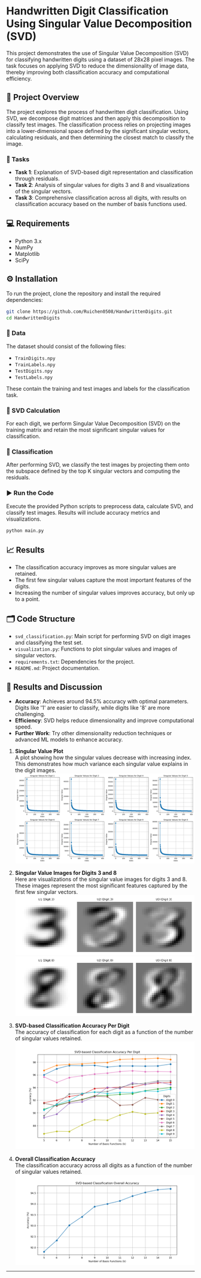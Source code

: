 # Handwritten Digit Classification Using Singular Value Decomposition (SVD)

This project demonstrates the use of Singular Value Decomposition (SVD) for classifying handwritten digits using a dataset of 28x28 pixel images. The task focuses on applying SVD to reduce the dimensionality of image data, thereby improving both classification accuracy and computational efficiency.

## 📌 Project Overview

The project explores the process of handwritten digit classification. Using SVD, we decompose digit matrices and then apply this decomposition to classify test images. The classification process relies on projecting images into a lower-dimensional space defined by the significant singular vectors, calculating residuals, and then determining the closest match to classify the image.

### 🔢 Tasks

- **Task 1**: Explanation of SVD-based digit representation and classification through residuals.
- **Task 2**: Analysis of singular values for digits 3 and 8 and visualizations of the singular vectors.
- **Task 3**: Comprehensive classification across all digits, with results on classification accuracy based on the number of basis functions used.

## 💻 Requirements

- Python 3.x  
- NumPy  
- Matplotlib  
- SciPy  

## ⚙️ Installation

To run the project, clone the repository and install the required dependencies:

```bash
git clone https://github.com/Ruichen0508/HandwrittenDigits.git
cd HandwrittenDigits
```

### 📁 Data

The dataset should consist of the following files:

- `TrainDigits.npy`
- `TrainLabels.npy`
- `TestDigits.npy`
- `TestLabels.npy`

These contain the training and test images and labels for the classification task.

### 🔬 SVD Calculation

For each digit, we perform Singular Value Decomposition (SVD) on the training matrix and retain the most significant singular values for classification.

### 🧠 Classification

After performing SVD, we classify the test images by projecting them onto the subspace defined by the top K singular vectors and computing the residuals.

### ▶️ Run the Code

Execute the provided Python scripts to preprocess data, calculate SVD, and classify test images. Results will include accuracy metrics and visualizations.

```bash
python main.py
```

## 📈 Results

- The classification accuracy improves as more singular values are retained.
- The first few singular values capture the most important features of the digits.
- Increasing the number of singular values improves accuracy, but only up to a point.

## 🗂️ Code Structure

- `svd_classification.py`: Main script for performing SVD on digit images and classifying the test set.
- `visualization.py`: Functions to plot singular values and images of singular vectors.
- `requirements.txt`: Dependencies for the project.
- `README.md`: Project documentation.

## 🧪 Results and Discussion

- **Accuracy**: Achieves around 94.5% accuracy with optimal parameters. Digits like '1' are easier to classify, while digits like '8' are more challenging.
- **Efficiency**: SVD helps reduce dimensionality and improve computational speed.
- **Further Work**: Try other dimensionality reduction techniques or advanced ML models to enhance accuracy.

1. **Singular Value Plot**  
   A plot showing how the singular values decrease with increasing index. This demonstrates how much variance each singular value explains in the digit images.  
   ![Singular Values](singular_values.png)

2. **Singular Value Images for Digits 3 and 8**  
   Here are visualizations of the singular value images for digits 3 and 8. These images represent the most significant features captured by the first few singular vectors.  
   ![Singular Images for Digit 3](singular_images_digit_3.png)  
   ![Singular Images for Digit 8](singular_images_digit_8.png)
   
3. **SVD-based Classification Accuracy Per Digit**  
   The accuracy of classification for each digit as a function of the number of singular values retained.  
   ![SVD-based Classification Accuracy Per Digit](SVD_classification_accuracy_per_digit.png)

4. **Overall Classification Accuracy**  
   The classification accuracy across all digits as a function of the number of singular values retained.  
   ![SVD-based Classification Overall Accuracy](SVD-based_Classification_Overall_Accuracy.png)

---

